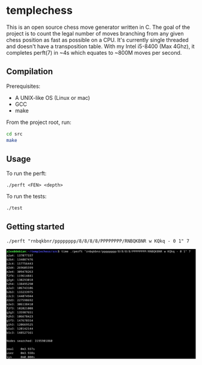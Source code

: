 # templechess

This is an open source chess move generator written in C. The goal of the project is to count the legal number of moves branching from any given chess position as fast as possible on a CPU. It's currently single threaded and doesn't have a transposition table. With my Intel i5-8400 (Max 4Ghz), it completes perft(7) in ~4s which equates to ~800M moves per second.

## Compilation

Prerequisites:

- A UNIX-like OS (Linux or mac)
- GCC
- make

From the project root, run:

```bash
cd src
make
```

## Usage

To run the perft:

```
./perft <FEN> <depth>
```

To run the tests:

```
./test
```

## Getting started

```
./perft "rnbqkbnr/pppppppp/8/8/8/8/PPPPPPPP/RNBQKBNR w KQkq - 0 1" 7
```

![](<perft(7).png>)
